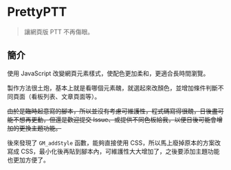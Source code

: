 # PrettyPTT

> 讓網頁版 PTT 不再傷眼。

## 簡介

使用 JavaScript 改變網頁元素樣式，使配色更加柔和，更適合長時間瀏覽。

製作方法很土炮，基本上就是看哪個元素醜，就選起來改顏色，並增加條件判斷不同頁面（看板列表、文章頁面等）。

~~由於是臨時起意寫的腳本，所以並沒有考慮可維護性，程式碼寫得很醜，日後盡可能不想再更動，但還是歡迎提交 Issue、或提供不同色板給我，以便日後可能會增加的更換主題功能。~~

後來發現了 `GM_addStyle` 函數，能夠直接使用 CSS，所以馬上廢掉原本的方案改寫成 CSS，最小化後再貼到腳本內，可維護性大大增加了，之後要添加主題功能也更加方便了。